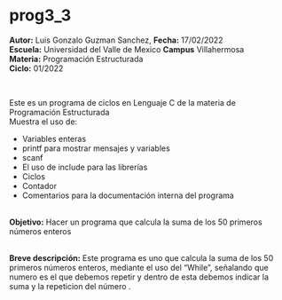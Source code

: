 # prog3_3
<p><b>Autor:</b> Luis Gonzalo Guzman Sanchez, <b>Fecha:</b> 17/02/2022 <br>
<b>Escuela:</b> Universidad del Valle de Mexico <b>Campus</b> Villahermosa <br>
<b>Materia:</b> Programación Estructurada <br>
  <b>Ciclo:</b> 01/2022</p>
<br>
<p>Este es un programa de ciclos en Lenguaje C de la materia de Programación Estructurada<br>
Muestra el uso de:
  <ul>
    <li>Variables enteras</li>
    <li>printf para mostrar mensajes y variables</li>
    <li>scanf</li>
    <li>El uso de include para las librerías</li>
    <li>Ciclos</li>
    <li>Contador</li>
    <li>Comentarios para la documentación interna del programa</li>
    </ul>
    </p>
<br>
<b>Objetivo:</b> Hacer un programa que calcula la suma de los 50 primeros números enteros
<br>
<br>
<p><b>Breve descripción:</b> 
Este programa es uno que calcula la suma de los 50 primeros números enteros, mediante el uso del “While”, señalando que numero es el que debemos repetir  y dentro de esta debemos indicar la suma y la repeticion del número .
</p>

